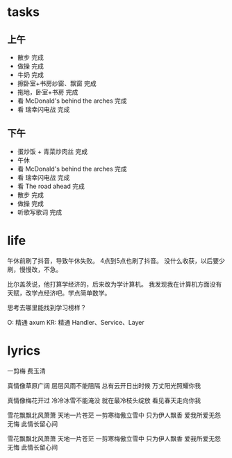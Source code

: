 # tasks
## 上午
* 散步 完成
* 做操 完成
* 牛奶 完成
* 擦卧室+书房纱窗、飘窗 完成
* 拖地，卧室+书房 完成
* 看 McDonald's behind the arches 完成
* 看 瑞幸闪电战 完成
## 下午
* 蛋炒饭 + 青菜炒肉丝 完成
* 午休
* 看 McDonald's behind the arches 完成
* 看 瑞幸闪电战 完成
* 看 The road ahead 完成
* 散步 完成
* 做操 完成
* 听歌写歌词 完成

# life
午休前刷了抖音，导致午休失败。
4点到5点也刷了抖音。
没什么收获，以后要少刷，慢慢改，不急。

比尔盖茨说，他打算学经济的，后来改为学计算机。
我发现我在计算机方面没有天赋，改学点经济吧。学点简单数学。

思考去哪里能找到学习榜样？

O: 精通 axum
KR: 精通 Handler、Service、Layer

# lyrics
一剪梅
  费玉清

真情像草原广阔
层层风雨不能阻隔
总有云开日出时候
万丈阳光照耀你我

真情像梅花开过
冷冷冰雪不能淹没
就在最冷枝头绽放
看见春天走向你我

雪花飘飘北风萧萧
天地一片苍茫
一剪寒梅傲立雪中
只为伊人飘香
爱我所爱无怨无悔
此情长留心间

雪花飘飘北风萧萧
天地一片苍茫
一剪寒梅傲立雪中
只为伊人飘香
爱我所爱无怨无悔
此情长留心间
